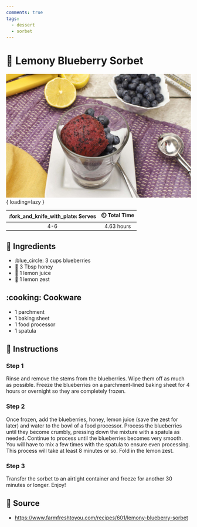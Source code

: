 ```yaml
---
comments: true
tags:
  - dessert
  - sorbet
---
```

# :lemon: Lemony Blueberry Sorbet

![Lemony Blueberry Sorbet][1]{ loading=lazy }

| :fork_and_knife_with_plate: Serves | :timer_clock: Total Time |
|:----------------------------------:|:-----------------------: |
| 4-6 | 4.63 hours |

## :salt: Ingredients

- :blue_circle: 3 cups blueberries
- :honey_pot: 3 Tbsp honey
- :lemon: 1 lemon juice
- :lemon: 1 lemon zest

## :cooking: Cookware

- 1 parchment
- 1 baking sheet
- 1 food processor
- 1 spatula

## :pencil: Instructions

### Step 1

Rinse and remove the stems from the blueberries. Wipe them off as much as possible. Freeze the blueberries on a
parchment-lined baking sheet for 4 hours or overnight so they are completely frozen.

### Step 2

Once frozen, add the blueberries, honey, lemon juice (save the zest for later) and water to the bowl of a food
processor. Process the blueberries until they become crumbly, pressing down the mixture with a spatula as needed.
Continue to process until the blueberries becomes very smooth. You will have to mix a few times with the spatula to
ensure even processing. This process will take at least 8 minutes or so. Fold in the lemon zest.

### Step 3

Transfer the sorbet to an airtight container and freeze for another 30 minutes or longer. Enjoy!

## :link: Source

- <https://www.farmfreshtoyou.com/recipes/601/lemony-blueberry-sorbet>

[1]: <../assets/images/lemony-blueberry-sorbet.jpg>
